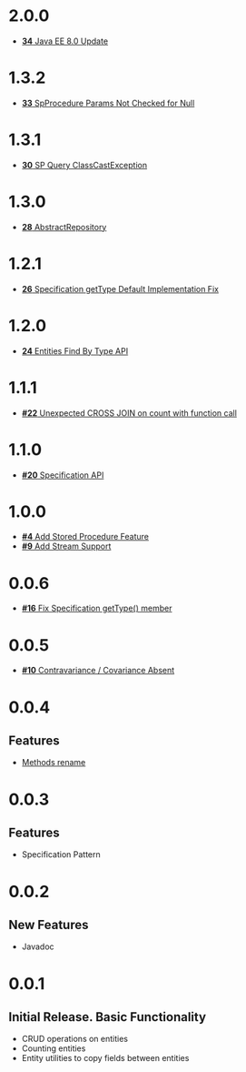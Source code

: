 # 2.0.0

* [**34** Java EE 8.0 Update](https://github.com/Scalified/jpa/issues/34)

# 1.3.2

* [**33** SpProcedure Params Not Checked for Null](https://github.com/Scalified/jpa/issues/33)

# 1.3.1

* [**30** SP Query ClassCastException](https://github.com/Scalified/jpa/issues/30)

# 1.3.0

* [**28** AbstractRepository](https://github.com/Scalified/jpa/issues/28)

# 1.2.1

* [**26** Specification getType Default Implementation Fix](https://github.com/Scalified/jpa/issues/26)

# 1.2.0

* [**24** Entities Find By Type API](https://github.com/Scalified/jpa/issues/24)

# 1.1.1

* [**#22** Unexpected CROSS JOIN on count with function call](https://github.com/Scalified/jpa/issues/22)

# 1.1.0

* [**#20** Specification API](https://github.com/Scalified/jpa/issues/20)

# 1.0.0

* [**#4** Add Stored Procedure Feature](https://github.com/Scalified/jpa/issues/4)
* [**#9** Add Stream Support](https://github.com/Scalified/jpa/issues/9)

# 0.0.6

* [**#16** Fix Specification getType() member](https://github.com/Scalified/jpa/issues/16)

# 0.0.5

* [**#10** Contravariance / Covariance Absent](https://github.com/Scalified/jpa/issues/10)

# 0.0.4

## Features

* [Methods rename](https://github.com/Scalified/jpa/issues/7)

# 0.0.3

## Features

* Specification Pattern

# 0.0.2

## New Features

* Javadoc

# 0.0.1

## Initial Release. Basic Functionality

* CRUD operations on entities
* Counting entities
* Entity utilities to copy fields between entities
